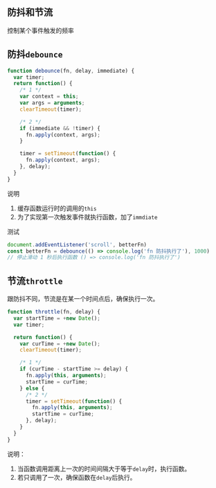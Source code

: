 ## 防抖和节流
控制某个事件触发的频率

## 防抖`debounce`
```js
function debounce(fn, delay, immediate) {
  var timer;
  return function() {
    /* 1 */
    var context = this;
    var args = arguments;
    clearTimeout(timer);

    /* 2 */
    if (immediate && !timer) {
      fn.apply(context, args);
    }

    timer = setTimeout(function() {
      fn.apply(context, args);
    }, delay);
  }
}

```
说明
1. 缓存函数运行时的调用的`this`
2. 为了实现第一次触发事件就执行函数，加了`immdiate`

测试
```js
document.addEventListener('scroll', betterFn)
const betterFn = debounce(() => console.log('fn 防抖执行了'), 1000)
// 停止滑动 1 秒后执行函数 () => console.log('fn 防抖执行了')
```

## 节流`throttle`
跟防抖不同，节流是在某一个时间点后，确保执行一次。

```js
function throttle(fn, delay) {
  var startTime = +new Date();
  var timer;

  return function() {
    var curTime = +new Date();
    clearTimeout(timer);

    /* 1 */
    if (curTime - startTime >= delay) {
      fn.apply(this, arguments);
      startTime = curTime;
    } else {
      /* 2 */
      timer = setTimeout(function() {
        fn.apply(this, arguments);
        startTime = curTime;
      }, delay);
    }
  }
}

```

说明：
1. 当函数调用距离上一次的时间间隔大于等于`delay`时，执行函数。
2. 若只调用了一次，确保函数在`delay`后执行。
